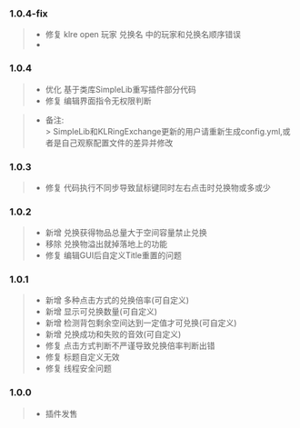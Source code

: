 ### 1.0.4-fix

> - 修复 klre open 玩家 兑换名 中的玩家和兑换名顺序错误
> -

### 1.0.4

> - 优化 基于类库SimpleLib重写插件部分代码
> - 修复 编辑界面指令无权限判断

> - 备注:  
    > SimpleLib和KLRingExchange更新的用户请重新生成config.yml,或者是自己观察配置文件的差异并修改

### 1.0.3

> - 修复 代码执行不同步导致鼠标键同时左右点击时兑换物或多或少

### 1.0.2

> - 新增 兑换获得物品总量大于空间容量禁止兑换
> - 移除 兑换物溢出就掉落地上的功能
> - 修复 编辑GUI后自定义Title重置的问题

### 1.0.1

> - 新增 多种点击方式的兑换倍率(可自定义)
> - 新增 显示可兑换数量(可自定义)
> - 新增 检测背包剩余空间达到一定值才可兑换(可自定义)
> - 新增 兑换成功和失败的音效(可自定义)
> - 修复 点击方式判断不严谨导致兑换倍率判断出错
> - 修复 标题自定义无效
> - 修复 线程安全问题

### 1.0.0

> - 插件发售